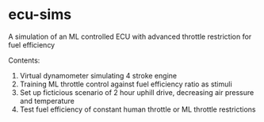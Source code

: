 # ecu-sims
A simulation of an ML controlled ECU with advanced throttle restriction for fuel efficiency

Contents:
1. Virtual dynamometer simulating 4 stroke engine
2. Training ML throttle control against fuel efficiency ratio as stimuli
3. Set up ficticious scenario of 2 hour uphill drive, decreasing air pressure and temperature
4. Test fuel efficiency of constant human throttle or ML throttle restrictions
